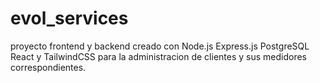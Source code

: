 # evol_services
proyecto frontend y backend creado con Node.js Express.js PostgreSQL React y TailwindCSS para la administracion de clientes y sus medidores correspondientes.
